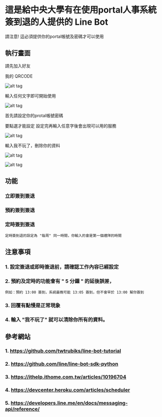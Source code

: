 # 這是給中央大學有在使用portal人事系統簽到退的人提供的 Line Bot

請注意! 這必須提供你的portal帳號及密碼才可以使用

## 執行畫面

請先加入好友

我的 QRCODE

![alt tag](https://i.imgur.com/qCbbF2R.png)


輸入任何文字即可開始使用

![alt tag](https://i.imgur.com/Sx8tesI.png?1)


首先請設定你的protal帳號密碼

要點選才能設定
設定完再輸入任意字後會出現可以用的服務

![alt tag](https://i.imgur.com/yYXWszS.png?1)

輸入我不玩了，刪除你的資料

![alt tag](https://i.imgur.com/SRQvVFO.png?1)

![alt tag](https://i.imgur.com/7Hlvw8q.png?1)

## 功能

### 立即簽到簽退


### 預約簽到簽退


### 定時簽到簽退

	定時簽到退的設定為 "每周" 同一時間，你輸入的會是第一個禮拜的時間


## 注意事項

### 1. 設定簽退或即時簽退前，請確認工作內容已經設定

### 2. 預約及定時的功能會有 " 5 分鐘 " 的延後誤差，
	例如：預約 13:00 簽到，系統最晚可能 13:05 簽到，但不會早於 13:00 幫你簽到

### 3. 回覆有點慢是正常現象

### 4. 輸入 "我不玩了" 就可以清除你所有的資料。


## 參考網站

### 1. https://github.com/twtrubiks/line-bot-tutorial

### 2. https://github.com/line/line-bot-sdk-python

### 3. https://ithelp.ithome.com.tw/articles/10196704

### 4. https://devcenter.heroku.com/articles/scheduler

### 5. https://developers.line.me/en/docs/messaging-api/reference/
